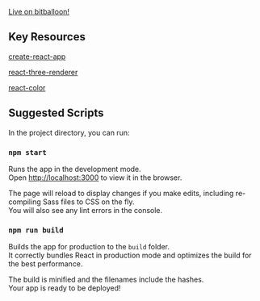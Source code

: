
[Live on bitballoon!](https://starfield.bitballoon.com/)

## Key Resources

[create-react-app](https://github.com/facebookincubator/create-react-app)

[react-three-renderer](https://github.com/toxicFork/react-three-renderer)

[react-color](https://casesandberg.github.io/react-color/)


## Suggested Scripts

In the project directory, you can run:

### `npm start`

Runs the app in the development mode.<br>
Open [http://localhost:3000](http://localhost:3000) to view it in the browser.

The page will reload to display changes if you make edits, including re-compiling Sass files to CSS on the fly.<br>
You will also see any lint errors in the console.

### `npm run build`

Builds the app for production to the `build` folder.<br>
It correctly bundles React in production mode and optimizes the build for the best performance.

The build is minified and the filenames include the hashes.<br>
Your app is ready to be deployed!

